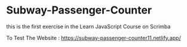 # Subway-Passenger-Counter

this is the first exercise in the Learn JavaScript Course on Scrimba

To Test The Website :
https://subway-passenger-counter11.netlify.app/
